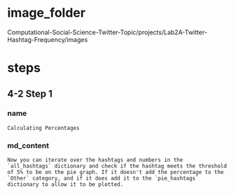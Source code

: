 # image_folder
Computational-Social-Science-Twitter-Topic/projects/Lab2A-Twitter-Hashtag-Frequency/images
 
# steps

## 4-2 Step 1
### name
```
Calculating Percentages
```

### md_content 
```
Now you can iterate over the hashtags and numbers in the `all_hashtags` dictionary and check if the hashtag meets the threshold of 5% to be on the pie graph. If it doesn't add the percentage to the `Other` category, and if it does add it to the `pie_hashtags` dictionary to allow it to be plotted. 
```




